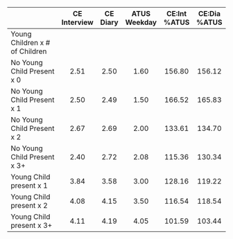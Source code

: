 
|                      | CE<br>Interview |  CE<br>Diary | ATUS<br>Weekday | CE:Int<br>%ATUS | CE:Dia<br>%ATUS |
| -------------------- | :----------: | :----------: | :----------: | :----------: | :----------: |
| Young Children x # of Children |              |              |              |              |              |
| No Young Child Present x 0 |         2.51 |         2.50 |         1.60 |       156.80 |       156.12 |
| No Young Child Present x 1 |         2.50 |         2.49 |         1.50 |       166.52 |       165.83 |
| No Young Child Present x 2 |         2.67 |         2.69 |         2.00 |       133.61 |       134.70 |
| No Young Child Present x 3+ |         2.40 |         2.72 |         2.08 |       115.36 |       130.34 |
| Young Child present x 1 |         3.84 |         3.58 |         3.00 |       128.16 |       119.22 |
| Young Child present x 2 |         4.08 |         4.15 |         3.50 |       116.54 |       118.54 |
| Young Child present x 3+ |         4.11 |         4.19 |         4.05 |       101.59 |       103.44 |

